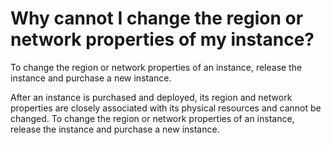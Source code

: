 # Why cannot I change the region or network properties of my instance?

To change the region or network properties of an instance, release the instance and purchase a new instance.

After an instance is purchased and deployed, its region and network properties are closely associated with its physical resources and cannot be changed. To change the region or network properties of an instance, release the instance and purchase a new instance.

